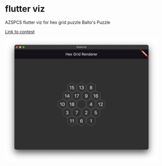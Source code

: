 # flutter viz

AZSPCS flutter viz for hex grid puzzle Balto's Puzzle

[Link to contest](http://azspcs.com/Contest/BaltosPuzzle/)

<img src="demo/viz.png" width="700">
